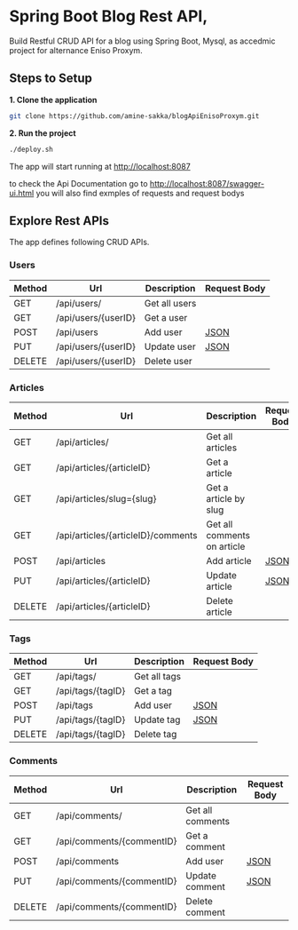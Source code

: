 
# Spring Boot Blog Rest API, 

Build Restful CRUD API for a blog using Spring Boot, Mysql, as accedmic project for alternance Eniso Proxym.

## Steps to Setup

**1. Clone the application**

```bash
git clone https://github.com/amine-sakka/blogApiEnisoProxym.git
```

**2. Run the project**
```bash
./deploy.sh
```

The app will start running at <http://localhost:8087>

to check the Api Documentation go to   <http://localhost:8087/swagger-ui.html> 
you will also find exmples of requests and request bodys

## Explore Rest APIs

The app defines following CRUD APIs.



### Users
| Method | Url | Description |  Request Body |
| ------ | --- | ----------- | ------------------------- |
| GET    | /api/users/ | Get all users | |
| GET    | /api/users/{userID} | Get a user | |
| POST   | /api/users | Add user| [JSON](#usercreate) |
| PUT    | /api/users/{userID} | Update user  | [JSON](#userupdate) |
| DELETE | /api/users/{userID} | Delete user  | |


### Articles

| Method | Url | Description |  Request Body |
| ------ | --- | ----------- | ------------------------- |
| GET    | /api/articles/ | Get all articles | |
| GET    | /api/articles/{articleID} | Get a article | |
| GET    | /api/articles/slug={slug} | Get a article  by slug| |
| GET    | /api/articles/{articleID}/comments | Get all comments on article | |
| POST   | /api/articles | Add article| [JSON](#usercreate) |
| PUT    | /api/articles/{articleID} | Update article  | [JSON](#userupdate) |
| DELETE | /api/articles/{articleID} | Delete article  | |

### Tags

| Method | Url | Description |  Request Body |
| ------ | --- | ----------- | ------------------------- |
| GET    | /api/tags/ | Get all tags | |
| GET    | /api/tags/{tagID} | Get a tag | |
| POST   | /api/tags | Add user| [JSON](#usercreate) |
| PUT    | /api/tags/{tagID} | Update tag  | [JSON](#userupdate) |
| DELETE | /api/tags/{tagID} | Delete tag  | |

### Comments

| Method | Url | Description |  Request Body |
| ------ | --- | ----------- | ------------------------- |
| GET    | /api/comments/ | Get all comments | |
| GET    | /api/comments/{commentID} | Get a comment | |
| POST   | /api/comments | Add user| [JSON](#usercreate) |
| PUT    | /api/comments/{commentID} | Update comment  | [JSON](#userupdate) |
| DELETE | /api/comments/{commentID} | Delete comment  | |



